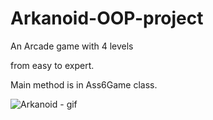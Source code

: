 # Arkanoid-OOP-project

An Arcade game with 4 levels

from easy to expert.

Main method is in Ass6Game class.

![Arkanoid - gif](https://user-images.githubusercontent.com/60196825/120097690-b2fb2700-c13a-11eb-80be-b21faebda43c.gif)
